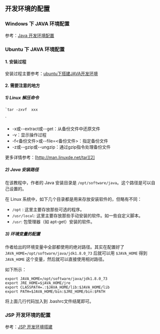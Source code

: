 ## 开发环境的配置

### Windows 下 JAVA 环境配置

参考：[Java 开发环境配置](http://www.runoob.com/java/java-environment-setup.html)

### Ubuntu 下 JAVA 环境配置

#### 1. 安装过程

安装过程主要参考：[ubuntu下搭建JAVA开发环境][1]

#### 2. 需要注意的地方

##### 1) Linux 解压命令

```
`tar -zxvf  xxx
```
`

+ -x或--extract或--get：从备份文件中还原文件
+ -v：显示操作过程
+ -f\<备份文件\>或--file=\<备份文件\>：指定备份文件
+ -z或--gzip或--ungzip：通过gzip指令处理备份文件

更多详情参考：[http://man.linuxde.net/tar][2]

##### 2) Java 安装路径

在该教程中，作者的 Java 安装目录是 `/opt/software/java`。这个路径是可以自己设置的。

在 Linux 系统中，如下几个目录都是用来存放安装软件的，但略有不同：

+ `/opt` : 这里主要存放那些可选的程序。
+ `/usr/local`: 这里主要存放那些手动安装的软件。如一些自定义脚本。
+ `/usr`: 包管理器（如 apt-get）安装的软件。

##### 3) 环境变量的配置

作者给出的环境变量中全部都使用的绝对路径。其实在配置好了 `JAVA_HOME=/opt/software/java/jdk1.8.0_73` 后就可以用 `$JAVA_HOME` 得到 `JAVA_HOME` 这个变量，然后就可以直接使用相对路径。

如下所示：

```
export JAVA_HOME=/opt/software/java/jdk1.8.0_73
export JRE_HOME=$jAVA_HOME/jre
export CLASSPATH=.:$JAVA_HOME/lib:$JAVA_HOME/lib
export PATH=$JAVA_HOME/bin:$JRE_HOME/bin:$PATH
```


将上面几行代码加入到 .bashrc文件结尾即可。

[1]:	http://jingyan.baidu.com/article/86fae346b696633c49121a30.html
[2]:	http://man.linuxde.net/tar

### JSP 开发环境的配置

参考：[JSP 开发环境搭建](http://www.runoob.com/jsp/jsp-setup.html)

